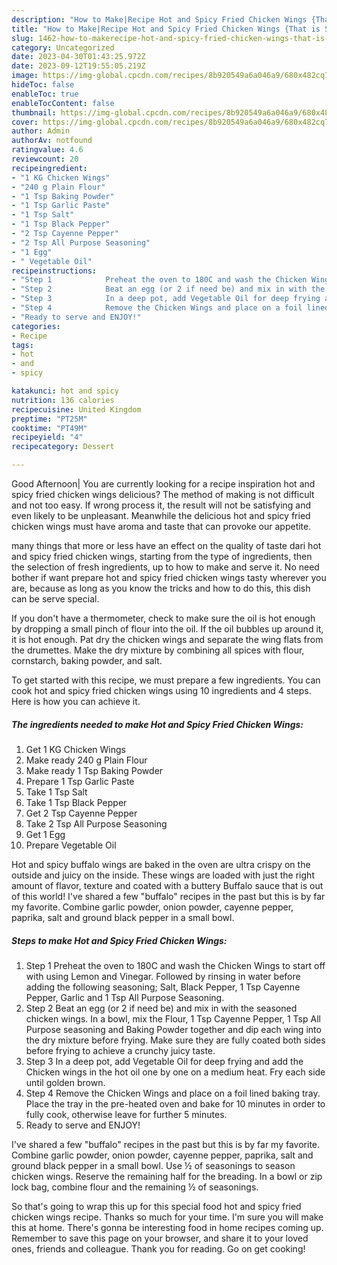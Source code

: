 ```yaml
---
description: "How to Make|Recipe Hot and Spicy Fried Chicken Wings {That is Special"
title: "How to Make|Recipe Hot and Spicy Fried Chicken Wings {That is Special"
slug: 1462-how-to-makerecipe-hot-and-spicy-fried-chicken-wings-that-is-special
category: Uncategorized
date: 2023-04-30T01:43:25.972Z
date: 2023-09-12T19:55:05.219Z
image: https://img-global.cpcdn.com/recipes/8b920549a6a046a9/680x482cq70/hot-and-spicy-fried-chicken-wings-recipe-main-photo.jpg
hideToc: false
enableToc: true
enableTocContent: false
thumbnail: https://img-global.cpcdn.com/recipes/8b920549a6a046a9/680x482cq70/hot-and-spicy-fried-chicken-wings-recipe-main-photo.jpg
cover: https://img-global.cpcdn.com/recipes/8b920549a6a046a9/680x482cq70/hot-and-spicy-fried-chicken-wings-recipe-main-photo.jpg
author: Admin
authorAv: notfound
ratingvalue: 4.6
reviewcount: 20
recipeingredient:
- "1 KG Chicken Wings"
- "240 g Plain Flour"
- "1 Tsp Baking Powder"
- "1 Tsp Garlic Paste"
- "1 Tsp Salt"
- "1 Tsp Black Pepper"
- "2 Tsp Cayenne Pepper"
- "2 Tsp All Purpose Seasoning"
- "1 Egg"
- " Vegetable Oil"
recipeinstructions:
- "Step 1            Preheat the oven to 180C and wash the Chicken Wings to start off with using Lemon and Vinegar. Followed by rinsing in water before adding the following seasoning; Salt, Black Pepper, 1 Tsp Cayenne Pepper, Garlic and 1 Tsp All Purpose Seasoning."
- "Step 2            Beat an egg (or 2 if need be) and mix in with the seasoned chicken wings. In a bowl, mix the Flour, 1 Tsp Cayenne Pepper, 1 Tsp All Purpose seasoning and Baking Powder together and dip each wing into the dry mixture before frying. Make sure they are fully coated both sides before frying to achieve a crunchy juicy taste."
- "Step 3            In a deep pot, add Vegetable Oil for deep frying and add the Chicken wings in the hot oil one by one on a medium heat. Fry each side until golden brown."
- "Step 4            Remove the Chicken Wings and place on a foil lined baking tray. Place the tray in the pre-heated oven and bake for 10 minutes in order to fully cook, otherwise leave for further 5 minutes."
- "Ready to serve and ENJOY!"
categories:
- Recipe
tags:
- hot
- and
- spicy

katakunci: hot and spicy 
nutrition: 136 calories
recipecuisine: United Kingdom
preptime: "PT25M"
cooktime: "PT49M"
recipeyield: "4"
recipecategory: Dessert

---
```



Good Afternoon| You are currently looking for a recipe inspiration hot and spicy fried chicken wings delicious? The method of making is not difficult and not too easy. If wrong process it, the result will not be satisfying and even likely to be unpleasant. Meanwhile the delicious hot and spicy fried chicken wings must have aroma and taste that can provoke our appetite.






many things that more or less have an effect on the quality of taste dari hot and spicy fried chicken wings, starting from the type of ingredients, then the selection of fresh ingredients, up to how to make and serve it. No need bother if want prepare hot and spicy fried chicken wings tasty wherever you are, because as long as you know the tricks and how to do this, this dish can be serve special.


If you don&#39;t have a thermometer, check to make sure the oil is hot enough by dropping a small pinch of flour into the oil. If the oil bubbles up around it, it is hot enough. Pat dry the chicken wings and separate the wing flats from the drumettes. Make the dry mixture by combining all spices with flour, cornstarch, baking powder, and salt.


To get started with this recipe, we must prepare a few ingredients. You can cook hot and spicy fried chicken wings using 10 ingredients and 4 steps. Here is how you can achieve it.

<!--inarticleads1-->

##### The ingredients needed to make Hot and Spicy Fried Chicken Wings:

1. Get 1 KG Chicken Wings
1. Make ready 240 g Plain Flour
1. Make ready 1 Tsp Baking Powder
1. Prepare 1 Tsp Garlic Paste
1. Take 1 Tsp Salt
1. Take 1 Tsp Black Pepper
1. Get 2 Tsp Cayenne Pepper
1. Take 2 Tsp All Purpose Seasoning
1. Get 1 Egg
1. Prepare  Vegetable Oil


Hot and spicy buffalo wings are baked in the oven are ultra crispy on the outside and juicy on the inside. These wings are loaded with just the right amount of flavor, texture and coated with a buttery Buffalo sauce that is out of this world! I&#39;ve shared a few &#34;buffalo&#34; recipes in the past but this is by far my favorite. Combine garlic powder, onion powder, cayenne pepper, paprika, salt and ground black pepper in a small bowl. 

<!--inarticleads2-->

##### Steps to make Hot and Spicy Fried Chicken Wings:

1. Step 1            Preheat the oven to 180C and wash the Chicken Wings to start off with using Lemon and Vinegar. Followed by rinsing in water before adding the following seasoning; Salt, Black Pepper, 1 Tsp Cayenne Pepper, Garlic and 1 Tsp All Purpose Seasoning.
1. Step 2            Beat an egg (or 2 if need be) and mix in with the seasoned chicken wings. In a bowl, mix the Flour, 1 Tsp Cayenne Pepper, 1 Tsp All Purpose seasoning and Baking Powder together and dip each wing into the dry mixture before frying. Make sure they are fully coated both sides before frying to achieve a crunchy juicy taste.
1. Step 3            In a deep pot, add Vegetable Oil for deep frying and add the Chicken wings in the hot oil one by one on a medium heat. Fry each side until golden brown.
1. Step 4            Remove the Chicken Wings and place on a foil lined baking tray. Place the tray in the pre-heated oven and bake for 10 minutes in order to fully cook, otherwise leave for further 5 minutes.
1. Ready to serve and ENJOY!

I&#39;ve shared a few &#34;buffalo&#34; recipes in the past but this is by far my favorite. Combine garlic powder, onion powder, cayenne pepper, paprika, salt and ground black pepper in a small bowl. Use ½ of seasonings to season chicken wings. Reserve the remaining half for the breading. In a bowl or zip lock bag, combine flour and the remaining ½ of seasonings. 

So that's going to wrap this up for this special food hot and spicy fried chicken wings recipe. Thanks so much for your time. I'm sure you will make this at home. There's gonna be interesting food in home recipes coming up. Remember to save this page on your browser, and share it to your loved ones, friends and colleague. Thank you for reading. Go on get cooking!
